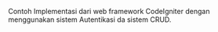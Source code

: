 Contoh Implementasi dari web framework CodeIgniter dengan menggunakan sistem Autentikasi da sistem CRUD.

